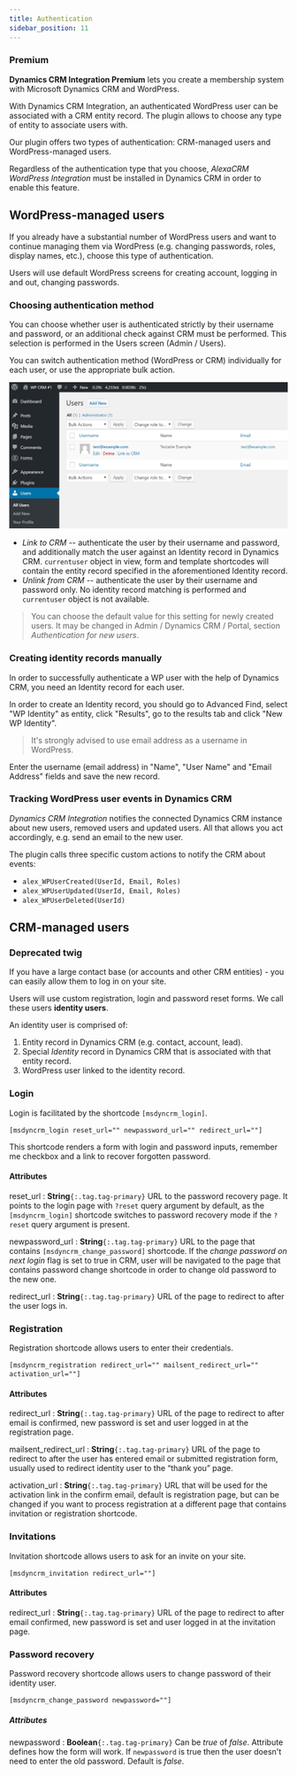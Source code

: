 ```yaml
---
title: Authentication
sidebar_position: 11
---
```


<div style={{ padding: '3px', backgroundColor: 'gold' }}>
    <h3>Premium</h3>
</div> 

**Dynamics CRM Integration Premium** lets you create a membership system with Microsoft Dynamics CRM and WordPress.

With Dynamics CRM Integration, an authenticated WordPress user can be associated with a CRM entity record. The plugin allows to choose any type of entity to associate users with.

Our plugin offers two types of authentication: CRM-managed users and WordPress-managed users.

Regardless of the authentication type that you choose, *AlexaCRM WordPress Integration* must be installed in Dynamics CRM in order to enable this feature.

## WordPress-managed users

If you already have a substantial number of WordPress users and want to continue managing them via WordPress (e.g. changing passwords, roles, display names, etc.), choose this type of authentication.

Users will use default WordPress screens for creating account, logging in and out, changing passwords.

### Choosing authentication method

You can choose whether user is authenticated strictly by their username and password, or an additional check against CRM must be performed. This selection is performed in the Users screen (Admin / Users).

You can switch authentication method (WordPress or CRM) individually for each user, or use the appropriate bulk action.

![User authentication mode selection](./img/authentication_fig1.png)

- *Link to CRM* -- authenticate the user by their username and password, and additionally match the user against an Identity record in Dynamics CRM. `currentuser` object in view, form and template shortcodes will contain the entity record specified in the aforementioned Identity record.
- *Unlink from CRM* -- authenticate the user by their username and password only. No identity record matching is performed and `currentuser` object is not available.

> You can choose the default value for this setting for newly created users. It may be changed in Admin / Dynamics CRM / Portal, section *Authentication for new users*.

### Creating identity records manually

In order to successfully authenticate a WP user with the help of Dynamics CRM, you need an Identity record for each user.

In order to create an Identity record, you should go to Advanced Find, select "WP Identity" as entity, click "Results", go to the results tab and click "New WP Identity".

> It's strongly advised to use email address as a username in WordPress.

Enter the username (email address) in "Name", "User Name" and "Email Address" fields and save the new record.

### Tracking WordPress user events in Dynamics CRM

*Dynamics CRM Integration* notifies the connected Dynamics CRM instance about new users, removed users and updated users. All that allows you act accordingly, e.g. send an email to the new user.

The plugin calls three specific custom actions to notify the CRM about events:

- `alex_WPUserCreated(UserId, Email, Roles)`
- `alex_WPUserUpdated(UserId, Email, Roles)`
- `alex_WPUserDeleted(UserId)`

## CRM-managed users

<div style={{ padding: '3px', backgroundColor: 'red' }}>
    <h3>Deprecated twig</h3>
</div> 

If you have a large contact base (or accounts and other CRM entities) - you can easily allow them to log in on your site.

Users will use custom registration, login and password reset forms. We call these users **identity users**.

An identity user is comprised of:

1. Entity record in Dynamics CRM (e.g. contact, account, lead).
2. Special *Identity* record in Dynamics CRM that is associated with that entity record.
3. WordPress user linked to the identity record.

### Login

Login is facilitated by the shortcode `[msdyncrm_login]`.

```
[msdyncrm_login reset_url="" newpassword_url="" redirect_url=""]
```

This shortcode renders a form with login and password inputs, remember me checkbox and a link to recover forgotten password.

#### Attributes

reset_url
: **String**`{:.tag.tag-primary}` URL to the password recovery page. It points to the login page with `?reset` query argument by default, as the `[msdyncrm_login]` shortcode switches to password recovery mode if the `?reset` query argument is present.

newpassword_url
: **String**`{:.tag.tag-primary}` URL to the page that contains `[msdyncrm_change_password]` shortcode. If the *change password on next login* flag is set to true in CRM, user will be navigated to the page that contains password change shortcode in order to change old password to the new one.

redirect_url
: **String**`{:.tag.tag-primary}` URL of the page to redirect to after the user logs in.

### Registration

Registration shortcode allows users to enter their credentials.

```
[msdyncrm_registration redirect_url="" mailsent_redirect_url="" activation_url=""]
```

#### Attributes

redirect_url
: **String**`{:.tag.tag-primary}` URL of the page to redirect to after email is confirmed, new password is set and user logged in at the registration page. 

mailsent_redirect_url
: **String**`{:.tag.tag-primary}` URL of the page to redirect to after the user has entered email or submitted registration form, usually used to redirect identity user to the “thank you” page.

activation_url
: **String**`{:.tag.tag-primary}` URL that will be used for the activation link in the confirm email, default is registration page, but can be changed if you want to process registration at a different page that contains invitation or registration shortcode.

### Invitations

Invitation shortcode allows users to ask for an invite on your site.

```
[msdyncrm_invitation redirect_url=""]
```

#### Attributes

redirect_url
: **String**`{:.tag.tag-primary}` URL of the page to redirect to after email confirmed, new password is set and user logged in at the invitation page.

### Password recovery

Password recovery shortcode allows users to change password of their identity user.

```
[msdyncrm_change_password newpassword=""]
```

##### Attributes

newpassword
: **Boolean**`{:.tag.tag-primary}` Can be *true* of *false*. Attribute defines how the form will work. If `newpassword` is true then the user doesn't need to enter the old password. Default is *false*. 

